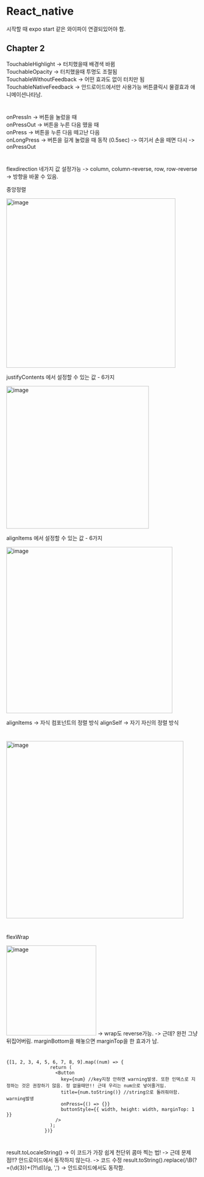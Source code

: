 # React_native

시작할 때 expo start 같은 와이파이 연결되있어야 함.

## Chapter 2

TouchableHighlight -> 터치했을때 배경색 바뀜  
TouchableOpacity -> 터치했을때 투명도 조절됨  
TouchableWithoutFeedback -> 어떤 효과도 없이 터치만 됨  
TouchableNativeFeedback -> 안드로이드에서만 사용가능 버튼클릭시 물결효과 애니메이션나타남.

#

onPressIn -> 버튼을 눌렀을 때  
onPressOut -> 버튼을 누른 다음 뗐을 때  
onPress -> 버튼을 누른 다음 떼고난 다음  
onLongPress -> 버튼을 길게 눌렀을 때 동작 (0.5sec) -> 여기서 손을 떼면 다시 -> onPressOut

#
flexdirection 네가지 값 설정가능 -> column, column-reverse, row, row-reverse -> 방향을 바꿀 수 있음.
  
중앙정렬

<img width="444" alt="image" src="https://user-images.githubusercontent.com/97781412/232309454-73706f44-4a21-4332-87fe-af310c4b4d53.png">

justifyContents 에서 설정할 수 있는 값 - 6가지

<img width="374" alt="image" src="https://user-images.githubusercontent.com/97781412/232309593-584dc66a-5318-4d66-9d36-9cc383bf0b58.png">
 
 alignItems 에서 설정할 수 있는 값 - 6가지
 
 <img width="436" alt="image" src="https://user-images.githubusercontent.com/97781412/232309753-74b34024-e87b-4f35-94f6-d24bb163f308.png">
 
 alignItems -> 자식 컴포넌트의 정렬 방식
 alignSelf -> 자기 자신의 정렬 방식

 #
<img width="465" alt="image" src="https://user-images.githubusercontent.com/97781412/232312576-c6e4a0b2-4be0-47d6-961b-1904808d128e.png">

#
flexWrap

<img width="236" alt="image" src="https://user-images.githubusercontent.com/97781412/232316672-4914ab16-6e8d-45b3-96f4-1b11fa16588b.png">
-> wrap도 reverse가능.
-> 근데? 완전 그냥 뒤집어버림. marginBottom을 해놓으면 marginTop을 한 효과가 남.
 
#
    {[1, 2, 3, 4, 5, 6, 7, 8, 9].map((num) => {
                    return (
                      <Button
                        key={num} //key지정 안하면 warning발생. 또한 인덱스로 지정하는 것은 권장하기 않음. 정 없을때만!! 근데 우리는 num으로 넣어줄거임.
                        title={num.toString()} //string으로 돌려줘야함. warning발생
                        onPress={() => {}}
                        buttonStyle={{ width, height: width, marginTop: 1 }}
                      />
                    );
                  })}

#
result.toLocaleString() -> 이 코드가 가장 쉽게 천단위 콤마 찍는 법! 
-> 근데 문제점!!? 안드로이드에서 동작하지 않는다.
-> 코드 수정
result.toString().replace(/\B(?=(\d{3})+(?!\d))/g, ',') 
-> 안드로이드에서도 동작함.
